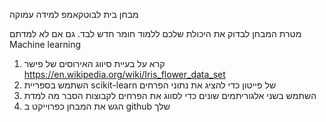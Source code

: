 
מבחן בית לבוטקאמפ למידה עמוקה

מטרת המבחן לבדוק את היכולת שלכם ללמוד חומר חדש לבד. גם אם לא למדתם Machine learning

1) קרא על בעיית סיווג האירוסים של פישר https://en.wikipedia.org/wiki/Iris_flower_data_set
2) השתמש בספריית scikit-learn של פייטון כדי להציג את נתוני הפרחים
3) השתמש בשני אלגוריתמים שונים כדי לסווג את הפרחים לקבוצות הסבר מה למדת
4) הגש את המבחן כפרוייקט ב github שלך
